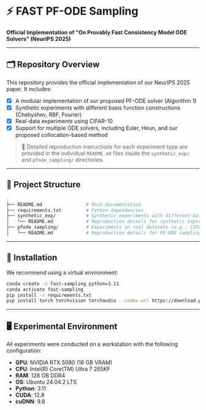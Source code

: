 # ⚡ FAST PF-ODE Sampling
**Official Implementation of “On Provably Fast Consistency Model ODE Solvers” (NeurIPS 2025)**  

---

## 🗂️ Repository Overview

This repository provides the official implementation of our NeurIPS 2025 paper. It includes:

- [x] A modular implementation of our proposed PF-ODE solver (Algorithm 1)
- [x] Synthetic experiments with different basis function constructions (Chebyshev, RBF, Fourier)
- [x] Real-data experiments using CIFAR-10
- [x] Support for multiple ODE solvers, including Euler, Heun, and our proposed collocation-based method

> 📌 Detailed reproduction instructions for each experiment type are provided in the individual `README.md` files inside the `synthetic_exp/` and `pfode_sampling/` directories.

---

## 📁 Project Structure

```bash
.
├── README.md                # Main documentation
├── requirements.txt         # Python dependencies
├── synthetic_exp/           # Synthetic experiments with different basis functions
│   └── README.md            # Reproduction details for synthetic experiments
├── pfode_sampling/          # Experiments on real datasets (e.g., CIFAR-10)
│   └── README.md            # Reproduction details for PF-ODE sampling
```

---

## 🔧 Installation

We recommend using a virtual environment:

```bash
conda create -n fast-sampling python=3.11
conda activate fast-sampling
pip install -r requirements.txt
pip install torch torchvision torchaudio --index-url https://download.pytorch.org/whl/cu128  # Change to the correct version of your local setting
```

---

## 🖥️ Experimental Environment

All experiments were conducted on a workstation with the following configuration:

* **GPU**: NVIDIA RTX 5080 (16 GB VRAM)
* **CPU**: Intel(R) Core(TM) Ultra 7 265KF
* **RAM**: 128 GB DDR4
* **OS**: Ubuntu 24.04.2 LTS
* **Python**: 3.11
* **CUDA**: 12.8
* **cuDNN**: 9.8
